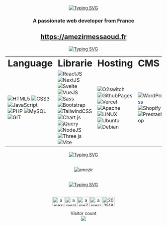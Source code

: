 <div align="center"><a href="https://git.io/typing-svg"><img src="https://readme-typing-svg.demolab.com?font=Raleway&pause=1000&color=000000&background=FFFFFF&center=true&width=1000&height=100&lines=Hi+%F0%9F%91%8B%2C+I'm+Am%C3%A9zir+Messaoud;Welcome+to+my+github+page;Upcoming+Full-Stack+Developer" alt="Typing SVG" /></a></div>
<h3 align="center">A passionate web developer from France</h3>

<h2 align="center"><a href="https://amezirmessaoud.fr">https://amezirmessaoud.fr</a></h2>

<div align="center"><a href="https://git.io/typing-svg"><img src="https://readme-typing-svg.demolab.com?font=Raleway&duration=10000&pause=10000&color=000000&background=FFFFFF&center=true&width=1000&height=100&lines=Languages+and+Tools%3A" alt="Typing SVG" /></a></div>
<table border="0">
    <tr>
        <td><b style="font-size:30px">Language</b></td>
        <td><b style="font-size:30px">Librarie</b></td>
        <td><b style="font-size:30px">Hosting</b></td>
        <td><b style="font-size:30px">CMS</b></td>
    </tr>
    <tr>
        <td>
        
![HTML5](https://img.shields.io/badge/html5-%23E34F26.svg?style=for-the-badge&logo=html5&logoColor=white)
            ![CSS3](https://img.shields.io/badge/css3-%231572B6.svg?style=for-the-badge&logo=css3&logoColor=white)
            ![JavaScript](https://img.shields.io/badge/javascript-%23323330.svg?style=for-the-badge&logo=javascript&logoColor=%23F7DF1E)
            ![PHP](https://img.shields.io/badge/php-%23777BB4.svg?style=for-the-badge&logo=php&logoColor=white)
            ![MySQL](https://img.shields.io/badge/mysql-%2300000f.svg?style=for-the-badge&logo=mysql&logoColor=white)
            ![GIT](https://img.shields.io/badge/Git-fc6d26?style=for-the-badge&logo=git&logoColor=white)
        </td>
        <td>
            ![ReactJS](https://img.shields.io/badge/reactjs-%2335495e.svg?style=for-the-badge&logo=react&logoColor=%234FC08D)
            ![NextJS](https://img.shields.io/badge/nextjs-%2335495e.svg?style=for-the-badge&logo=next.js&logoColor=%234FC08D)
            ![Svelte](https://img.shields.io/badge/svelte-%2335495e.svg?style=for-the-badge&logo=svelte&logoColor=%234FC08D)
            ![VueJS](https://img.shields.io/badge/vuejs-%2335495e.svg?style=for-the-badge&logo=vue.js&logoColor=%234FC08D)
            ![Sass](https://img.shields.io/badge/sass-%2335495e.svg?style=for-the-badge&logo=sass&logoColor=%234FC08D)
            ![Bootstrap](https://img.shields.io/badge/bootstrap-%238511FA.svg?style=for-the-badge&logo=bootstrap&logoColor=white)
            ![TailwindCSS](https://img.shields.io/badge/tailwindcss-%2335495e.svg?style=for-the-badge&logo=tailwind-css&logoColor=%234FC08D)
            ![Chart.js](https://img.shields.io/badge/chart.js-F5788D.svg?style=for-the-badge&logo=chart.js&logoColor=white)
            ![jQuery](https://img.shields.io/badge/jquery-%230769AD.svg?style=for-the-badge&logo=jquery&logoColor=white)
            ![NodeJS](https://img.shields.io/badge/node.js-6DA55F?style=for-the-badge&logo=node.js&logoColor=white)
            ![Three js](https://img.shields.io/badge/threejs-black?style=for-the-badge&logo=three.js&logoColor=white)
            ![Vite](https://img.shields.io/badge/vite-%23646CFF.svg?style=for-the-badge&logo=vite&logoColor=white)
        </td>
        <td>
            ![O2switch](https://img.shields.io/badge/O2switch-ff611d?style=for-the-badge)
            ![GithubPages](https://img.shields.io/badge/github%20pages-121013?style=for-the-badge&logo=github&logoColor=white)
            ![Vercel](https://img.shields.io/badge/vercel-%23000000.svg?style=for-the-badge&logo=vercel&logoColor=white)
            ![Apache](https://img.shields.io/badge/apache-%23D42029.svg?style=for-the-badge&logo=apache&logoColor=white)
            ![LINUX](https://img.shields.io/badge/Linux-FCC624?style=for-the-badge&logo=linux&logoColor=black)
            ![Ubuntu](https://img.shields.io/badge/Ubuntu-E95420?style=for-the-badge&logo=ubuntu&logoColor=white)
            ![Debian](https://img.shields.io/badge/Debian-A81D33?style=for-the-badge&logo=debian&logoColor=white)
        </td>
        <td>
            ![WordPress](https://img.shields.io/badge/WordPress-%23117AC9.svg?style=for-the-badge&logo=WordPress&logoColor=white)
            ![Shopify](https://img.shields.io/badge/Shopify-%23117AC9.svg?style=for-the-badge&logo=Shopify&logoColor=white)
            ![Prestashop](https://img.shields.io/badge/Prestashop-%23117AC9.svg?style=for-the-badge&logo=Prestashop&logoColor=white)
        </td>
    </tr>
</table>

<div align="center"><a href="https://git.io/typing-svg"><img src="https://readme-typing-svg.demolab.com?font=Raleway&duration=10000&pause=10000&color=000000&background=FFFFFF&center=true&width=1000&height=100&lines=My+GitHub+Stats%3A" alt="Typing SVG" /></a></div>
<br>
<p align="center"><img src="https://github-readme-stats.vercel.app/api/top-langs?username=amezir&show_icons=true&theme=tokyonight&hide_border=true&locale=en&layout=compact" alt="amezir"/></p>
<br>
  
<div align="center"><a href="https://git.io/typing-svg"><img src="https://readme-typing-svg.demolab.com?font=Raleway&duration=10000&pause=10000&color=000000&background=FFFFFF&center=true&width=1000&height=100&lines=Connect+with+me%3A" alt="Typing SVG" /></a></div>
<br>
<p align="center"><a href="https://www.linkedin.com/in/am%C3%A9zir-messaoud-6b2862221" target="blank"><img align="center" src="https://raw.githubusercontent.com/rahuldkjain/github-profile-readme-generator/master/src/images/icons/Social/linked-in-alt.svg" alt="amézir messaoud" height="30" width="40" /></a><a href="https://dev.to/amezir" target="blank"><img align="center" src="https://raw.githubusercontent.com/rahuldkjain/github-profile-readme-generator/master/src/images/icons/Social/devto.svg" alt="amezir" height="30" width="40" /></a><a href="https://codepen.io/ame75" target="blank"><img align="center" src="https://raw.githubusercontent.com/rahuldkjain/github-profile-readme-generator/master/src/images/icons/Social/codepen.svg" alt="ame75" height="30" width="40" /></a><a href="https://twitter.com/amezir75" target="blank"><img align="center" src="https://raw.githubusercontent.com/rahuldkjain/github-profile-readme-generator/master/src/images/icons/Social/twitter.svg" alt="amezir75" height="30" width="40" /></a><a href="https://stackoverflow.com/users/20251844/am%c3%a9zir" target="blank"><img align="center" src="https://raw.githubusercontent.com/rahuldkjain/github-profile-readme-generator/master/src/images/icons/Social/stack-overflow.svg" alt="20251844" height="30" width="40" /></a></p>

<p align="center"> 
  Visitor count<br>
   <img src="https://profile-counter.glitch.me/amezir/count.svg" />
</p>

